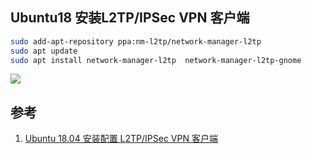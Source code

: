 ﻿## Ubuntu18 安装L2TP/IPSec VPN 客户端



```bash
sudo add-apt-repository ppa:nm-l2tp/network-manager-l2tp
sudo apt update
sudo apt install network-manager-l2tp  network-manager-l2tp-gnome
```



![](https://picgo-notes.oss-cn-beijing.aliyuncs.com/img/ubuntu18_l2tp/ipsec_vpn_20210628104807.png)



## 参考

1. [Ubuntu 18.04 安装配置 L2TP/IPSec VPN 客户端](https://www.chengxuzhilu.com/2040.html)
